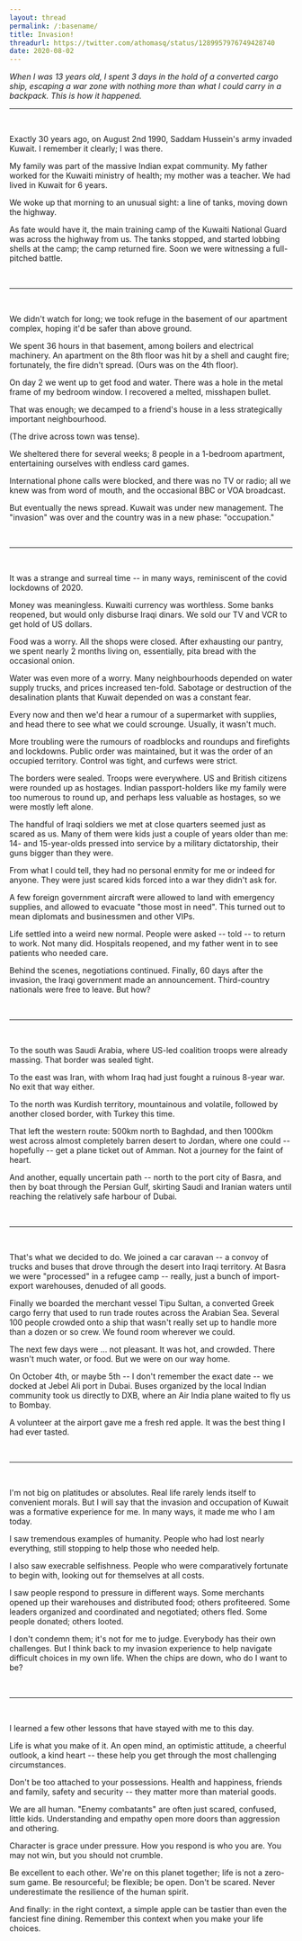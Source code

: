 ```yaml
---
layout: thread
permalink: /:basename/
title: Invasion!
threadurl: https://twitter.com/athomasq/status/1289957976749428740
date: 2020-08-02
---
```

*When I was 13 years old, I spent 3 days in the hold of a converted cargo ship, escaping a war zone with nothing more than what I could carry in a backpack.  This is how it happened.* 

----

<br/>


Exactly 30 years ago, on August 2nd 1990, Saddam Hussein's army invaded Kuwait.  I remember it clearly; I was there.

My family was part of the massive Indian expat community.  My father worked for the Kuwaiti ministry of health; my mother was a teacher.  We had lived in Kuwait for 6 years.

We woke up that morning to an unusual sight: a line of tanks, moving down the highway.

As fate would have it, the main training camp of the Kuwaiti National Guard was across the highway from us.  The tanks stopped, and started lobbing shells at the camp; the camp returned fire.  Soon we were witnessing a full-pitched battle.

<br/>

----

<br/>

We didn't watch for long; we took refuge in the basement of our apartment complex, hoping it'd be safer than above ground.

We spent 36 hours in that basement, among boilers and electrical machinery.  An apartment on the 8th floor was hit by a shell and caught fire; fortunately, the fire didn't spread.  (Ours was on the 4th floor).

On day 2 we went up to get food and water.  There was a hole in the metal frame of my bedroom window.  I recovered a melted, misshapen bullet.  

That was enough; we decamped to a friend's house in a less strategically important neighbourhood.  

(The drive across town was tense).

We sheltered there for several weeks; 8 people in a 1-bedroom apartment, entertaining ourselves with endless card games.  

International phone calls were blocked, and there was no TV or radio; all we knew was from word of mouth, and the occasional BBC or VOA broadcast.  

But eventually the news spread.  Kuwait was under new management.  The "invasion" was over and the country was in a new phase: "occupation."  


<br/>

----

<br/>


It was a strange and surreal time -- in many ways, reminiscent of the covid lockdowns of 2020.

Money was meaningless.  Kuwaiti currency was worthless.  Some banks reopened, but would only disburse Iraqi dinars.  We sold our TV and VCR to get hold of US dollars.

Food was a worry. All the shops were closed.  After exhausting our pantry, we spent nearly 2 months living on, essentially, pita bread with the occasional onion.

Water was even more of a worry.  Many neighbourhoods depended on water supply trucks, and prices increased ten-fold.  Sabotage or destruction of the desalination plants that Kuwait depended on was a constant fear.

Every now and then we'd hear a rumour of a supermarket with supplies, and head there to see what we could scrounge.  Usually, it wasn't much.

More troubling were the rumours of roadblocks and roundups and firefights and lockdowns.  Public order was maintained, but it was the order of an occupied territory.  Control was tight, and curfews were strict.

The borders were sealed.  Troops were everywhere.  US and British citizens were rounded up as hostages. Indian passport-holders like my family were too numerous to round up, and perhaps less valuable as hostages, so we were mostly left alone.

The handful of Iraqi soldiers we met at close quarters seemed just as scared as us.  Many of them were kids just a couple of years older than me: 14- and 15-year-olds pressed into service by a military dictatorship, their guns bigger than they were.

From what I could tell, they had no personal enmity for me or indeed for anyone.  They were just scared kids forced into a war they didn't ask for. 


A few foreign government aircraft were allowed to land with emergency supplies, and allowed to evacuate "those most in need".  This turned out to mean diplomats and businessmen and other VIPs.

Life settled into a weird new normal.  People were asked -- told -- to return to work.  Not many did.  Hospitals reopened, and my father went in to see patients who needed care.

Behind the scenes, negotiations continued.  Finally, 60 days after the invasion, the Iraqi government made an announcement.  Third-country nationals were free to leave.  But how?

<br/>

----

<br/>

To the south was Saudi Arabia, where US-led coalition troops were already massing.  That border was sealed tight.

To the east was Iran, with whom Iraq had just fought a ruinous 8-year war.  No exit that way either.

To the north was Kurdish territory, mountainous and volatile, followed by another closed border, with Turkey this time.

That left the western route: 500km north to Baghdad, and then 1000km west across almost completely barren desert to Jordan, where one could -- hopefully -- get a plane ticket out of Amman.  Not a journey for the faint of heart.

And another, equally uncertain path -- north to the port city of Basra, and then by boat through the Persian Gulf, skirting Saudi and Iranian waters until reaching the relatively safe harbour of Dubai.


<br/>

----

<br/>


That's what we decided to do.  We joined a car caravan -- a convoy of trucks and buses that drove through the desert into Iraqi territory.  At Basra we were "processed" in a refugee camp -- really, just a bunch of import-export warehouses, denuded of all goods.  

Finally we boarded the merchant vessel Tipu Sultan, a converted Greek cargo ferry that used to run trade routes across the Arabian Sea.  Several 100 people crowded onto a ship that wasn't really set up to handle more than a dozen or so crew.  We found room wherever we could.

The next few days were ... not pleasant.  It was hot, and crowded.  There wasn't much water, or food.  But we were on our way home.

On October 4th, or maybe 5th -- I don't remember the exact date -- we docked at Jebel Ali port in Dubai.  Buses organized by the local Indian community took us directly to DXB, where an Air India plane waited to fly us to Bombay.

A volunteer at the airport gave me a fresh red apple.  It was the best thing I had ever tasted.  


<br/>

----

<br/>


I'm not big on platitudes or absolutes.  Real life rarely lends itself to convenient morals.  But I will say that the invasion and occupation of Kuwait was a formative experience for me.  In many ways, it made me who I am today.

I saw tremendous examples of humanity.  People who had lost nearly everything, still stopping to help those who needed help.  

I also saw execrable selfishness.  People who were comparatively fortunate to begin with, looking out for themselves at all costs.

I saw people respond to pressure in different ways.  Some merchants opened up their warehouses and distributed food; others profiteered.  Some leaders organized and coordinated and negotiated; others fled.  Some people donated; others looted.

I don't condemn them; it's not for me to judge.  Everybody has their own challenges.  But I think back to my invasion experience to help navigate difficult choices in my own life.  When the chips are down, who do I want to be?


<br/>

----

<br/>


I learned a few other lessons that have stayed with me to this day.

Life is what you make of it.  An open mind, an optimistic attitude, a cheerful outlook, a kind heart -- these help you get through the most challenging circumstances.  

Don't be too attached to your possessions.  Health and happiness, friends and family, safety and security -- they matter more than material goods. 

We are all human.  "Enemy combatants" are often just scared, confused, little kids.  Understanding and empathy open more doors than aggression and othering.

Character is grace under pressure.  How you respond is who you are.  You may not win, but you should not crumble. 

Be excellent to each other.  We're on this planet together; life is not a zero-sum game.  Be resourceful; be flexible; be open.  Don't be scared.  Never underestimate the resilience of the human spirit.

And finally: in the right context, a simple apple can be tastier than even the fanciest fine dining.  Remember this context when you make your life choices. 

<br/>
<br/>
<br/>